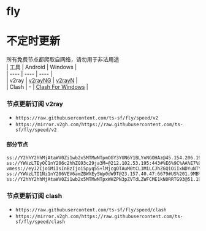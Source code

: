 # fly
# 不定时更新
所有免费节点都爬取自网络，请勿用于非法用途  
|  工具  | Android  | Windows  |  
|  ----  | ----   | ----  |  
| v2ray  | [v2rayNG](https://github.com/2dust/v2rayNG/releases) | [v2rayN](https://github.com/2dust/v2rayN/releases) |  
| Clash  | - | [Clash For Windows](https://github.com/2dust/clashN/releases) | 
  
### 节点更新订阅  v2ray
- `https://raw.githubusercontent.com/ts-sf/fly/speed/v2`  
- `https://mirror.v2gh.com/https://raw.githubusercontent.com/ts-sf/fly/speed/v2`  

#### 部分节点  
``` 
ss://Y2hhY2hhMjAtaWV0Zi1wb2x5MTMwNTpmOGY3YUN6Y1BLYnNGOHAz@45.154.206.192:990#%E6%9C%AA%E7%9F%A516%203.1MB%2Fs
ss://YWVzLTEyOC1nY206c2hhZG93c29ja3M=@212.102.53.195:443#%E6%9C%AA%E7%9F%A518%2014.4MB%2Fs
vmess://eyJ2IjoiMiIsInBzIjoi5pyq55+lMjcgOTAuM0tCL3MiLCJhZGQiOiIxNDYuNTYuMTEyLjExMCIsInBvcnQiOiI4ODg4IiwiaWQiOiJlN2MzMDJmMy05MGQ2LTQyZGQtOWQ3ZC05NGEzNjgzYTM3MDciLCJhaWQiOiIwIiwic2N5IjoiYXV0byIsIm5ldCI6InRjcCIsInR5cGUiOiJub25lIiwiaG9zdCI6IiIsInBhdGgiOiIiLCJ0bHMiOiIiLCJzbmkiOiIiLCJ0ZXN0X25hbWUiOiIyNyJ9
ss://YWVzLTI1Ni1nY206VEV6amZBWXEySWp0dW9T@23.157.40.47:6679#US%201.9MB%2Fs
ss://Y2hhY2hhMjAtaWV0Zi1wb2x5MTMwNTpxWHZPN3pZVTdLZWFCME1kN0RRTG93@51.195.119.47:1080#%E6%9C%AA%E7%9F%A529%202.4MB%2Fs
```
### 节点更新订阅  clash
- `https://raw.githubusercontent.com/ts-sf/fly/speed/clash`  
- `https://mirror.v2gh.com/https://raw.githubusercontent.com/ts-sf/fly/speed/clash`  


